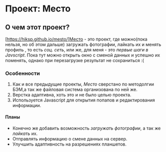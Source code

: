 # Проект: Место
## О чем этот проект?
[https://hiksp.github.io/mesto/]Место - это проект, где можно(пока нельзя, но об этом дальше) загружать фотографии, лайкать их и менять профиль , то есть *соц. сеть*, или же, для меня - это *первые шаги в Javscript*. Пока тут можно открыть окно с сменой данных и успешно их поменять, однако при перезагрузке результат не сохраниться :(
### Особенности
1. Как и все предыдущие проекты, *Место* сверстано по методолгии БЭМ,а так же файловая система организована по ней же.
2. Верстка адаптивна, хоть это и не было целью проекта.
3. Используется Javascript для открытия попапов и редактирования информации.
#### Планы
* Конечно же добавить возможность *загружать фотографии*, а так же *лайкать* их.
* Отправлять информацию о смене данных на сервер.
* Улучшить адаптивность на разрешениях планшетов.
